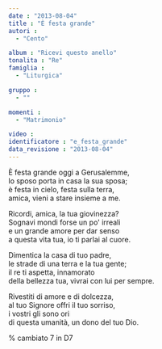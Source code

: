 ```yaml
---
date : "2013-08-04"
title : "È festa grande"
autori : 
  - "Cento"

album : "Ricevi questo anello"
tonalita : "Re"
famiglia : 
  - "Liturgica"

gruppo : 
  - ""

momenti : 
  - "Matrimonio"

video : 
identificatore : "e_festa_grande"
data_revisione : "2013-08-04"
---
```

  
  
È festa grande oggi a Gerusalemme,  
lo sposo porta in casa la sua sposa;   
è festa in cielo, festa sulla terra,   
amica, vieni a stare insieme a me.  
  
  
Ricordi, amica, la tua giovinezza?  
Sognavi mondi forse un po' irreali   
e un grande amore per dar senso  
a questa vita tua, io ti parlai al cuore.  
  
  
Dimentica la casa di tuo padre,  
le strade di una terra e la tua gente;   
il re ti aspetta, innamorato  
della bellezza tua, vivrai con lui per sempre.  
  
  
Rivestiti di amore e di dolcezza,  
al tuo Signore offri il tuo sorriso,   
i vostri gli sono ori  
di questa umanità, un dono del tuo Dio.  
  
  
  
% cambiato 7 in D7